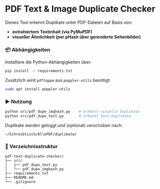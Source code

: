 
# PDF Text & Image Duplicate Checker

Dieses Tool erkennt Duplikate unter PDF-Dateien auf Basis von:

- **extrahiertem Textinhalt (via PyMuPDF)**
- **visueller Ähnlichkeit (per pHash über gerenderte Seitenbilder)**

### 📦 Abhängigkeiten

Installiere die Python-Abhängigkeiten über:

```bash
pip install -r requirements.txt
````

Zusätzlich wird `pdftoppm` aus `poppler-utils` benötigt:

```bash
sudo apt install poppler-utils
```

### ▶️ Nutzung

```bash
python src/pdf_dupe_imghash.py    # erkennt visuelle Duplikate
python src/pdf_dupe_text.py       # erkennt Text-Duplikate
```

Duplikate werden geloggt und (optional) verschoben nach:

```
~/Schreibtisch/AllePDF/duplikate/
```

### 📂 Verzeichnisstruktur

```
pdf-text-duplicate-checker/
├── src/
│   ├── pdf_dupe_text.py
│   └── pdf_dupe_imghash.py
├── requirements.txt
├── README.md
└── .gitignore
```

